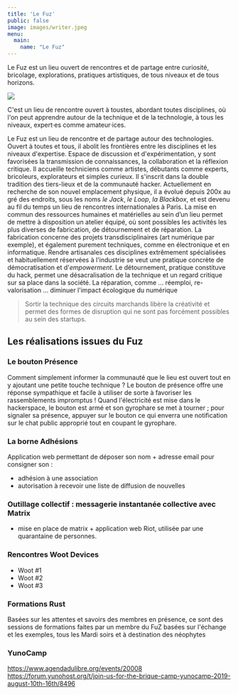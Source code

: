 ```yaml
---
title: 'Le Fuz'
public: false
image: images/writer.jpeg
menu:
  main:
    name: "Le Fuz"
---
```


Le Fuz est un lieu ouvert de rencontres et de partage entre curiosité, bricolage, explorations, pratiques artistiques, de tous niveaux et de tous horizons.

![](images/emmenagement_4.jpg)

C'est un lieu de rencontre ouvert à toustes, abordant toutes disciplines, où l'on peut apprendre autour de la technique et de la technologie, à tous les niveaux, expert·es comme amateur·ices.


Le Fuz est un lieu de rencontre et de partage autour des technologies. Ouvert à toutes et tous, il abolit les frontières entre les disciplines et les niveaux d'expertise.
Espace de discussion et d'expérimentation, y sont favorisées la transmission de connaissances, la collaboration et la réflexion critique.
Il accueille techniciens comme artistes, débutants comme experts, bricoleurs, explorateurs et simples curieux.
Il s'inscrit dans la double tradition des tiers-lieux et de la communauté hacker. Actuellement en recherche de son nouvel emplacement physique, il a évolué depuis 200x au gré des endroits, sous les noms *le Jack*, *le Loop*, *la Blackbox*, et est devenu au fil du temps un lieu de rencontres internationales à Paris.
La mise en commun des ressources humaines et matérielles au sein d’un lieu permet de mettre à disposition un atelier équipé, où sont possibles les activités les plus diverses de fabrication, de détournement et de réparation.
La fabrication concerne des projets transdisciplinaires (art numérique par exemple), et également purement techniques, comme en électronique et en informatique. Rendre artisanales ces disciplines extrêmement spécialisées et habituellement réservées à l'industrie se veut une pratique concrète de démocratisation et d'*empowerment*.
Le détournement, pratique constituve du hack, permet une désacralisation de la technique et un regard critique sur sa place dans la société.
La réparation, comme 
... réemploi, re-valorisation
... diminuer l'impact écologique du numérique




> Sortir la technique des circuits marchands libère la créativité et permet des formes de disruption qui ne sont pas forcément possibles au sein des startups.



## Les réalisations issues du Fuz

### Le bouton Présence

<!-- TODO : lister 3 images -->

Comment simplement informer la communauté que le lieu est ouvert tout en y ajoutant une petite touche technique ? Le bouton de présence offre une réponse sympathique et facile à utiliser de sorte à favoriser les rassemblements impromptus ! Quand l'électricité est mise dans le hackerspace, le bouton est armé et son gyrophare se met à tourner ; pour signaler sa présence, appuyer sur le bouton ce qui enverra une notification sur le chat public approprié tout en coupant le gyrophare.

### La borne Adhésions

Application web permettant de déposer son nom + adresse email pour consigner son : 

* adhésion à une association
* autorisation à recevoir une liste de diffusion de nouvelles

### Outillage collectif : messagerie instantanée collective avec Matrix

* mise en place de matrix + application web Riot, utilisée par une quarantaine de personnes.

### Rencontres Woot Devices

<!-- TODO Récap dates + photos
TODO texte descriptif -->

* Woot #1
* Woot #2
* Woot #3

### Formations Rust
Basées sur les attentes et savoirs des membres en présence, ce sont des sessions de formations faites par un membre du FuZ basées sur l'échange et les exemples, tous les Mardi soirs et à destination des néophytes

### YunoCamp
https://www.agendadulibre.org/events/20008
https://forum.yunohost.org/t/join-us-for-the-brique-camp-yunocamp-2019-august-10th-16th/8496